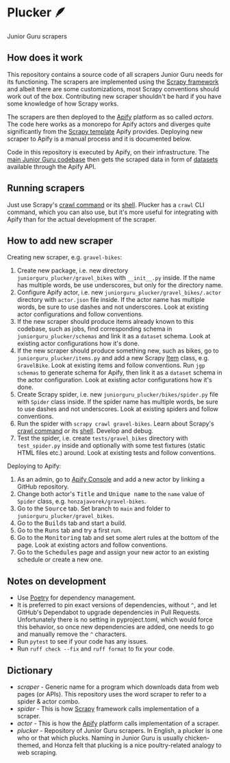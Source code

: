 # Plucker 🪶

Junior Guru scrapers

## How does it work

This repository contains a source code of all scrapers Junior Guru needs for its functioning.
The scrapers are implemented using the [Scrapy framework](https://scrapy.org/) and albeit there are some customizations, most Scrapy conventions should work out of the box.
Contributing new scraper shouldn't be hard if you have some knowledge of how Scrapy works.

The scrapers are then deployed to the [Apify](https://apify.com) platform as so called _actors_.
The code here works as a monorepo for Apify actors and diverges quite significantly from the [Scrapy template](https://github.com/apify/actor-templates/tree/master/templates/python-scrapy) Apify provides.
Deploying new scraper to Apify is a manual process and it is documented below.

Code in this repository is executed by Apify, on their infrastructure.
The [main Junior Guru codebase](https://github.com/juniorguru/junior.guru) then gets the scraped data in form of [datasets](https://docs.apify.com/platform/storage/dataset) available through the Apify API.

## Running scrapers

Just use Scrapy's [crawl command](https://docs.scrapy.org/en/latest/topics/commands.html#crawl) or its [shell](https://docs.scrapy.org/en/latest/topics/shell.html).
Plucker has a `crawl` CLI command, which you can also use, but it's more useful for integrating with Apify than for the actual development of the scraper.

## How to add new scraper

Creating new scraper, e.g. `gravel-bikes`:

1.  Create new package, i.e. new directory `juniorguru_plucker/gravel_bikes` with `__init__.py` inside.
    If the name has multiple words, be use underscores, but only for the directory name.
1.  Configure Apify actor, i.e. new `juniorguru_plucker/gravel_bikes/.actor` directory with `actor.json` file inside.
    If the actor name has multiple words, be sure to use dashes and not underscores.
    Look at existing actor configurations and follow conventions.
1.  If the new scraper should produce items already known to this codebase, such as jobs, find corresponding schema in `juniorguru_plucker/schemas` and link it as a `dataset` schema.
    Look at existing actor configurations how it's done.
1.  If the new scraper should produce something new, such as bikes, go to `juniorguru_plucker/items.py` and add a new Scrapy [Item](https://docs.scrapy.org/en/latest/topics/items.html) class, e.g. `GravelBike`.
    Look at existing items and follow conventions.
    Run `jgp schemas` to generate schema for Apify, then link it as a `dataset` schema in the actor configuration.
    Look at existing actor configurations how it's done.
1.  Create Scrapy spider, i.e. new `juniorguru_plucker/bikes/spider.py` file with `Spider` class inside.
    If the spider name has multiple words, be sure to use dashes and not underscores.
    Look at existing spiders and follow conventions.
1.  Run the spider with `scrapy crawl gravel-bikes`.
    Learn about Scrapy's [crawl command](https://docs.scrapy.org/en/latest/topics/commands.html#crawl) or its [shell](https://docs.scrapy.org/en/latest/topics/shell.html).
    Develop and debug.
1.  Test the spider, i.e. create `tests/gravel_bikes` directory with `test_spider.py` inside and optionally with some test fixtures (static HTML files etc.) around.
    Look at existing tests and follow conventions.

Deploying to Apify:

1.  As an admin, go to [Apify Console](https://console.apify.com/) and add a new actor by linking a GitHub repository.
1.  Change both actor's <kbd>Title</kbd> and <kbd>Unique name</kbd> to the `name` value of `Spider` class, e.g. `honzajavorek/gravel-bikes`.
1.  Go to the <kbd>Source</kbd> tab. Set branch to `main` and folder to `juniorguru_plucker/gravel_bikes`.
1.  Go to the <kbd>Builds</kbd> tab and start a build.
1.  Go to the <kbd>Runs</kbd> tab and try a first run.
1.  Go to the <kbd>Monitoring</kbd> tab and set some alert rules at the bottom of the page.
    Look at existing actors and follow conventions.
1.  Go to the <kbd>Schedules</kbd> page and assign your new actor to an existing schedule or create a new one.

## Notes on development

-   Use [Poetry](https://python-poetry.org/) for dependency management.
-   It is preferred to pin exact versions of dependencies, without `^`, and let GitHub's Dependabot to upgrade dependencies in Pull Requests.
    Unfortunately there is no setting in pyproject.toml, which would force this behavior, so once new dependencies are added, one needs to go and manually remove the `^` characters.
-   Run `pytest` to see if your code has any issues.
-   Run `ruff check --fix` and `ruff format` to fix your code.

## Dictionary

-   _scraper_ - Generic name for a program which downloads data from web pages (or APIs). This repository uses the word scraper to refer to a spider & actor combo.
-   _spider_ - This is how [Scrapy](https://scrapy.org/) framework calls implementation of a scraper.
-   _actor_ - This is how the [Apify](https://apify.com) platform calls implementation of a scraper.
-   _plucker_ - Repository of Junior Guru scrapers. In English, a plucker is one who or that which plucks. Naming in Junior Guru is usually chicken-themed, and Honza felt that plucking is a nice poultry-related analogy to web scraping.
